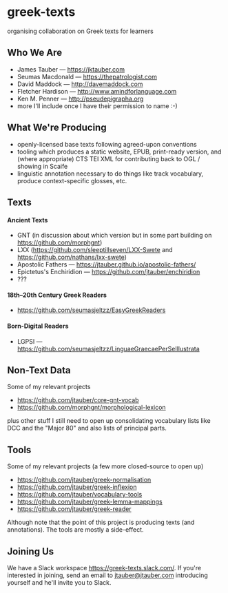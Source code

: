 # greek-texts

organising collaboration on Greek texts for learners

## Who We Are

* James Tauber — <https://jktauber.com>
* Seumas Macdonald — <https://thepatrologist.com>
* David Maddock — <http://davemaddock.com>
* Fletcher Hardison — <http://www.amindforlanguage.com>
* Ken M. Penner — <http://pseudepigrapha.org>
* more I'll include once I have their permission to name :-)

## What We're Producing

* openly-licensed base texts following agreed-upon conventions
* tooling which produces a static website, EPUB, print-ready version, and (where appropriate) CTS TEI XML for contributing back to OGL / showing in Scaife
* linguistic annotation necessary to do things like track vocabulary, produce context-specific glosses, etc.

## Texts

#### Ancient Texts

* GNT (in discussion about which version but in some part building on <https://github.com/morphgnt>)
* LXX (<https://github.com/sleeptillseven/LXX-Swete> and <https://github.com/nathans/lxx-swete>)
* Apostolic Fathers — <https://jtauber.github.io/apostolic-fathers/>
* Epictetus's Enchiridion — <https://github.com/jtauber/enchiridion>
* ???

#### 18th–20th Century Greek Readers

* <https://github.com/seumasjeltzz/EasyGreekReaders>

#### Born-Digital Readers

* LGPSI — <https://github.com/seumasjeltzz/LinguaeGraecaePerSeIllustrata>

## Non-Text Data

Some of my relevant projects

* <https://github.com/jtauber/core-gnt-vocab>
* <https://github.com/morphgnt/morphological-lexicon>

plus other stuff I still need to open up consolidating vocabulary lists like DCC and the "Major 80" and also lists of principal parts.

## Tools

Some of my relevant projects (a few more closed-source to open up)

* <https://github.com/jtauber/greek-normalisation>
* <https://github.com/jtauber/greek-inflexion>
* <https://github.com/jtauber/vocabulary-tools>
* <https://github.com/jtauber/greek-lemma-mappings>
* <https://github.com/jtauber/greek-reader>

Although note that the point of this project is producing texts (and annotations). The tools are mostly a side-effect.

## Joining Us

We have a Slack workspace <https://greek-texts.slack.com/>. If you're interested in joining, send an email to jtauber@jtauber.com introducing yourself and he'll invite you to Slack.
